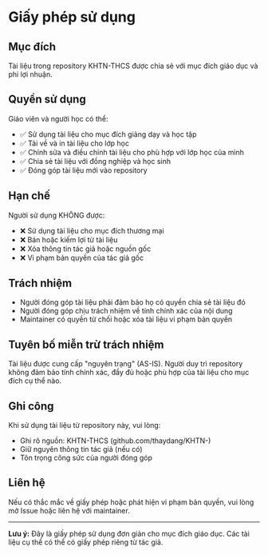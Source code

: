 # Giấy phép sử dụng

## Mục đích

Tài liệu trong repository KHTN-THCS được chia sẻ với mục đích giáo dục và phi lợi nhuận.

## Quyền sử dụng

Giáo viên và người học có thể:
- ✅ Sử dụng tài liệu cho mục đích giảng dạy và học tập
- ✅ Tải về và in tài liệu cho lớp học
- ✅ Chỉnh sửa và điều chỉnh tài liệu cho phù hợp với lớp học của mình
- ✅ Chia sẻ tài liệu với đồng nghiệp và học sinh
- ✅ Đóng góp tài liệu mới vào repository

## Hạn chế

Người sử dụng KHÔNG được:
- ❌ Sử dụng tài liệu cho mục đích thương mại
- ❌ Bán hoặc kiếm lợi từ tài liệu
- ❌ Xóa thông tin tác giả hoặc nguồn gốc
- ❌ Vi phạm bản quyền của tác giả gốc

## Trách nhiệm

- Người đóng góp tài liệu phải đảm bảo họ có quyền chia sẻ tài liệu đó
- Người đóng góp chịu trách nhiệm về tính chính xác của nội dung
- Maintainer có quyền từ chối hoặc xóa tài liệu vi phạm bản quyền

## Tuyên bố miễn trừ trách nhiệm

Tài liệu được cung cấp "nguyên trạng" (AS-IS). Người duy trì repository không đảm bảo tính chính xác, đầy đủ hoặc phù hợp của tài liệu cho mục đích cụ thể nào.

## Ghi công

Khi sử dụng tài liệu từ repository này, vui lòng:
- Ghi rõ nguồn: KHTN-THCS (github.com/thaydang/KHTN-)
- Giữ nguyên thông tin tác giả (nếu có)
- Tôn trọng công sức của người đóng góp

## Liên hệ

Nếu có thắc mắc về giấy phép hoặc phát hiện vi phạm bản quyền, vui lòng mở Issue hoặc liên hệ với maintainer.

---

**Lưu ý:** Đây là giấy phép sử dụng đơn giản cho mục đích giáo dục. Các tài liệu cụ thể có thể có giấy phép riêng từ tác giả.
